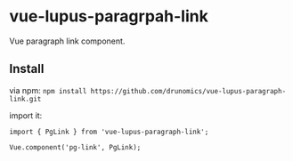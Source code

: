 # vue-lupus-paragrpah-link
Vue paragraph link component.



## Install

via npm:
`npm install https://github.com/drunomics/vue-lupus-paragraph-link.git`


import it:

```
import { PgLink } from 'vue-lupus-paragraph-link';

Vue.component('pg-link', PgLink);
```
